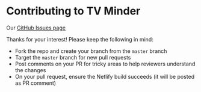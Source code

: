 # Contributing to TV Minder

Our [GitHub Issues page](https://github.com/trybick/tv-minder/issues)

Thanks for your interest! Please keep the following in mind:

- Fork the repo and create your branch from the `master` branch
- Target the `master` branch for new pull requests
- Post comments on your PR for tricky areas to help reviewers understand the changes
- On your pull request, ensure the Netlify build succeeds (it will be posted as PR comment)
